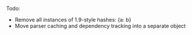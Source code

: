 Todo:

* Remove all instances of 1.9-style hashes: {a: b}
* Move parser caching and dependency tracking into a separate object